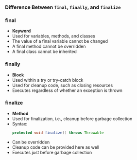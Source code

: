 ### Difference Between `final`, `finally`, and `finalize`

### final

- **Keyword**
- Used for variables, methods, and classes
- The value of a final variable cannot be changed
- A final method cannot be overridden
- A final class cannot be inherited

### finally

- **Block**
- Used within a try or try-catch block
- Used for cleanup code, such as closing resources
- Executes regardless of whether an exception is thrown

### finalize

- **Method**
- Used for finalization, i.e., cleanup before garbage collection
- Syntax:
  ```java
  protected void finalize() throws Throwable
  ```
- Can be overridden
- Cleanup code can be provided here as well
- Executes just before garbage collection
